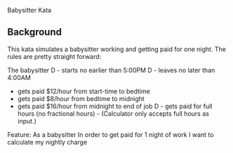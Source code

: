 Babysitter Kata

Background
----------
This kata simulates a babysitter working and getting paid for one night.  The rules are pretty straight forward:

The babysitter 
D - starts no earlier than 5:00PM
D - leaves no later than 4:00AM
- gets paid $12/hour from start-time to bedtime
- gets paid $8/hour from bedtime to midnight
- gets paid $16/hour from midnight to end of job
D - gets paid for full hours (no fractional hours) - (Calculator only accepts full hours as input.)


Feature:
As a babysitter
In order to get paid for 1 night of work
I want to calculate my nightly charge